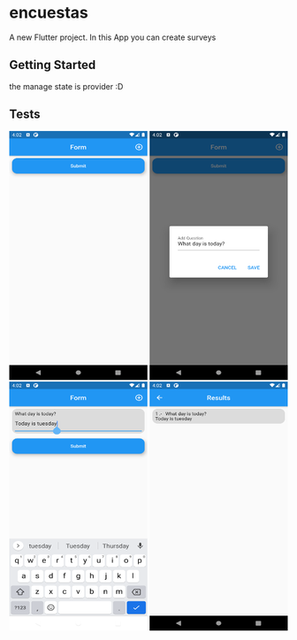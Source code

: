 # encuestas

A new Flutter project.
In this App you can create surveys

## Getting Started

the manage state is provider :D

## Tests

<img src="images/home.png" width = "250" height = "450">
<img src="images/Create a Question.png" width = "250" height = "450">
<img src="images/Answer the question.png" width = "250" height = "450">
<img src="images/View your answer.png" width = "250" height = "450">



